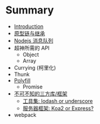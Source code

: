 # Summary

* [Introduction](README.md)
* [原型链与继承](yuan-xing-lian-yu-ji-cheng.md)
* [Nodejs 消息队列](nodejs-xiao-xi-dui-lie.md)
* 超神所需的 API
  * Object
  * Array
* Currying \(柯里化\)
* Thunk
* [Polyfill](polyfill.md)
  * Promise
* [不可不知的三方库/框架](bu-ke-bu-zhi-de-san-fang-ku.md)
  * [工具集: lodash or underscore](bu-ke-bu-zhi-de-san-fang-ku/lodash.md)
  * [服务器框架: Koa2 or Express?](bu-ke-bu-zhi-de-san-fang-ku/koa2-or-express.md)
* webpack

